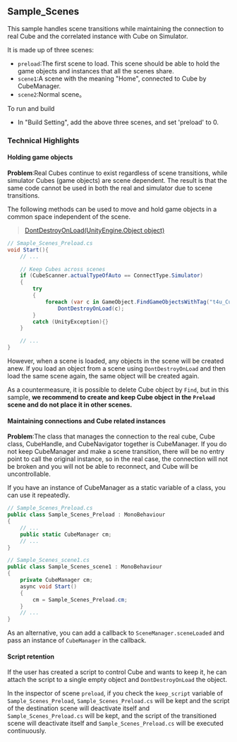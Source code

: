 ## Sample_Scenes

This sample handles scene transitions while maintaining the connection to real Cube and the correlated instance with Cube on Simulator.

It is made up of three scenes:
- `preload`:The first scene to load. This scene should be able to hold the game objects and instances that all the scenes share.
- `scene1`:A scene with the meaning "Home", connected to Cube by CubeManager.
- `scene2`:Normal scene。

To run and build
- In "Build Setting", add the above three scenes, and set 'preload' to 0.

### Technical Highlights

#### Holding game objects

**Problem**:Real Cubes continue to exist regardless of scene transitions, while simulator Cubes (game objects) are scene dependent. The result is that the same code cannot be used in both the real and simulator due to scene transitions.

The following methods can be used to move and hold game objects in a common space independent of the scene.

> [DontDestroyOnLoad(UnityEngine.Object object)](https://docs.unity3d.com/2020.3/Documentation/ScriptReference/Object.DontDestroyOnLoad.html)

```c#
// Smaple_Scenes_Preload.cs
void Start(){
    // ...

    // Keep Cubes across scenes
    if (CubeScanner.actualTypeOfAuto == ConnectType.Simulator)
    {
        try
        {
            foreach (var c in GameObject.FindGameObjectsWithTag("t4u_Cube"))
                DontDestroyOnLoad(c);
        }
        catch (UnityException){}
    }

    // ...
}
```

However, when a scene is loaded, any objects in the scene will be created anew.
If you load an object from a scene using `DontDestroyOnLoad` and then load the same scene again, the same object will be created again.

As a countermeasure, it is possible to delete Cube object by `Find`, but in this sample, **we recommend to create and keep Cube object in the `Preload` scene and do not place it in other scenes.**

#### Maintaining connections and Cube related instances

**Problem**:The class that manages the connection to the real cube, Cube class, CubeHandle, and CubeNavigator together is CubeManager. If you do not keep CubeManager and make a scene transition, there will be no entry point to call the original instance, so in the real case, the connection will not be broken and you will not be able to reconnect, and Cube will be uncontrollable.

If you have an instance of CubeManager as a static variable of a class, you can use it repeatedly.

```c#
// Sample_Scenes_Preload.cs
public class Sample_Scenes_Preload : MonoBehaviour
{
    // ...
    public static CubeManager cm;
    // ...
}

// Sample_Scenes_scene1.cs
public class Sample_Scenes_scene1 : MonoBehaviour
{
    private CubeManager cm;
    async void Start()
    {
        cm = Sample_Scenes_Preload.cm;
    }
    // ...
}
```

As an alternative, you can add a callback to `SceneManager.sceneLoaded` and pass an instance of `CubeManager` in the callback.

#### Script retention

If the user has created a script to control Cube and wants to keep it, he can attach the script to a single empty object and `DontDestroyOnLoad` the object.

In the inspector of scene `preload`, if you check the `keep_script` variable of `Sample_Scenes_Preload`, `Sample_Scenes_Preload.cs` will be kept and the script of the destination scene will deactivate itself and ` Sample_Scenes_Preload.cs` will be kept, and the script of the transitioned scene will deactivate itself and `Sample_Scenes_Preload.cs` will be executed continuously.


